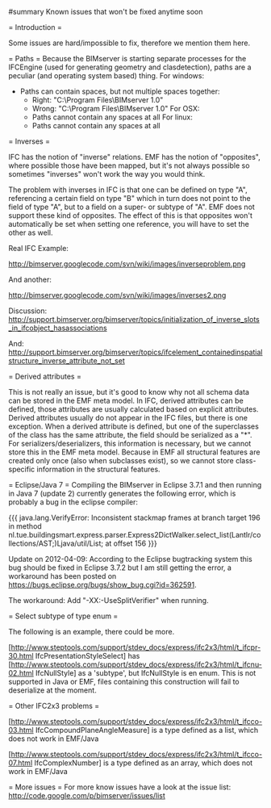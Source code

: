 #summary Known issues that won't be fixed anytime soon

= Introduction =

Some issues are hard/impossible to fix, therefore we mention them here.

= Paths =
Because the BIMserver is starting separate processes for the IFCEngine (used for generating geometry and clasdetection), paths are a peculiar (and operating system based) thing.
For windows:
- Paths can contain spaces, but not multiple spaces together:
  * Right: "C:\Program Files\BIMserver 1.0"
  * Wrong: "C:\Program Files\BIMserver  1.0"
For OSX:
  * Paths cannot contain any spaces at all
For linux:
  * Paths cannot contain any spaces at all

= Inverses =

IFC has the notion of "inverse" relations. EMF has the notion of "opposites", where possible those have been mapped, but it's not always possible so sometimes "inverses" won't work the way you would think.

The problem with inverses in IFC is that one can be defined on type "A", referencing a certain field on type "B" which in turn does not point to the field of type "A", but to a field on a super- or subtype of "A". EMF does not support these kind of opposites. The effect of this is that opposites won't automatically be set when setting one reference, you will have to set the other as well.

Real IFC Example:

http://bimserver.googlecode.com/svn/wiki/images/inverseproblem.png

And another:

http://bimserver.googlecode.com/svn/wiki/images/inverses2.png

Discussion: http://support.bimserver.org/bimserver/topics/initialization_of_inverse_slots_in_ifcobject_hasassociations

And:
http://support.bimserver.org/bimserver/topics/ifcelement_containedinspatialstructure_inverse_attribute_not_set

= Derived attributes =

This is not really an issue, but it's good to know why not all schema data can be stored in the EMF meta model. In IFC, derived attributes can be defined, those attributes are usually calculated based on explicit attributes. Derived attributes usually do not appear in the IFC files, but there is one exception. When a derived attribute is defined, but one of the superclasses of the class has the same attribute, the field should be serialized as a "*". For serializers/deserializers, this information is necessary, but we cannot store this in the EMF meta model. Because in EMF all structural features are created only once (also when subclasses exist), so we cannot store class-specific information in the structural features.

= Eclipse/Java 7 =
Compiling the BIMserver in Eclipse 3.7.1 and then running in Java 7 (update 2) currently generates the following error, which is probably a bug in the eclipse compiler:

{{{
java.lang.VerifyError: Inconsistent stackmap frames at branch target 196 in method nl.tue.buildingsmart.express.parser.Express2DictWalker.select_list(Lantlr/collections/AST;)Ljava/util/List; at offset 156
}}}

Update on 2012-04-09: According to the Eclipse bugtracking system this bug should be fixed in Eclipse 3.7.2 but I am still getting the error, a workaround has been posted on https://bugs.eclipse.org/bugs/show_bug.cgi?id=362591.

The workaround: Add "-XX:-UseSplitVerifier" when running.

= Select subtype of type enum =

The following is an example, there could be more.

[http://www.steptools.com/support/stdev_docs/express/ifc2x3/html/t_ifcpr-30.html IfcPresentationStyleSelect] has [http://www.steptools.com/support/stdev_docs/express/ifc2x3/html/t_ifcnu-02.html IfcNullStyle] as a 'subtype', but IfcNullStyle is en enum. This is not supported in Java or EMF, files containing this construction will fail to deserialize at the moment.

= Other IFC2x3 problems =

[http://www.steptools.com/support/stdev_docs/express/ifc2x3/html/t_ifcco-03.html IfcCompoundPlaneAngleMeasure] is a type defined as a list, which does not work in EMF/Java

[http://www.steptools.com/support/stdev_docs/express/ifc2x3/html/t_ifcco-07.html IfcComplexNumber] is a type defined as an array, which does not work in EMF/Java

= More issues =
For more know issues have a look at the issue list: http://code.google.com/p/bimserver/issues/list